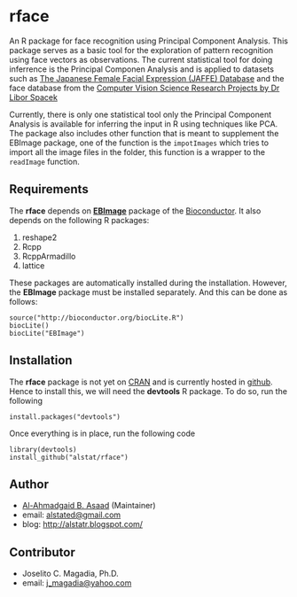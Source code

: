 **rface**
=====
An R package for face recognition using Principal Component Analysis.
This package serves as a basic tool for the exploration of pattern recognition using face vectors as observations. The current statistical tool for doing inferrence is the Principal Componen Analysis and is applied to datasets such as [The Japanese Female Facial Expression (JAFFE) Database][1] and the face database from the [Computer Vision Science Research Projects by Dr Libor Spacek][2]

Currently, there is only one statistical tool only the Principal Component Analysis is available for inferring the input in R using techniques like PCA. The package also includes other function that is meant to supplement the EBImage package, one of the function is the `impotImages` which tries to import all the image files in the folder, this function is a wrapper to the `readImage` function.

## Requirements
The **rface** depends on [**EBImage**][3] package of the [Bioconductor][4]. It also depends on the following R packages:

1. reshape2
3. Rcpp
4. RcppArmadillo
5. lattice

These packages are automatically installed during the installation. However, the **EBImage** package must be installed separately. And this can be done as follows:
```{r}
source("http://bioconductor.org/biocLite.R")
biocLite()
biocLite("EBImage")
```

## Installation
The **rface** package is not yet on [CRAN][5] and is currently hosted in [github][6]. Hence to install this, we will need the **devtools** R package. To do so, run the following
```{r}
install.packages("devtools")
```
Once everything is in place, run the following code
```{r}
library(devtools)
install_github("alstat/rface")
```

## Author
* [Al-Ahmadgaid B. Asaad](https://github.com/alstat) (Maintainer)
 * email: alstated@gmail.com
 * blog: http://alstatr.blogspot.com/
 
## Contributor
* Joselito C. Magadia, Ph.D.
 * email: j_magadia@yahoo.com
 
[1]: http://www.kasrl.org/jaffe.html
[2]: http://cswww.essex.ac.uk/mv/allfaces/
[3]: http://bioconductor.org/packages/release/bioc/html/EBImage.html
[4]: http://bioconductor.org
[5]: https://cran.r-project.org
[6]: https://github.com
